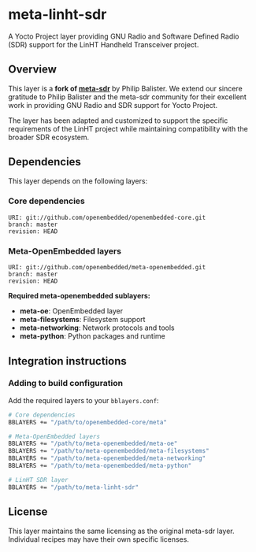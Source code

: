 # meta-linht-sdr

A Yocto Project layer providing GNU Radio and Software Defined Radio (SDR) support for the LinHT Handheld Transceiver project.

## Overview

This layer is a **fork of [meta-sdr](https://github.com/balister/meta-sdr)** by Philip Balister. We extend our sincere gratitude to Philip Balister and the meta-sdr community for their excellent work in providing GNU Radio and SDR support for Yocto Project.

The layer has been adapted and customized to support the specific requirements of the LinHT project while maintaining compatibility with the broader SDR ecosystem.

## Dependencies

This layer depends on the following layers:

### Core dependencies
```
URI: git://github.com/openembedded/openembedded-core.git
branch: master
revision: HEAD
```

### Meta-OpenEmbedded layers
```
URI: git://github.com/openembedded/meta-openembedded.git
branch: master
revision: HEAD
```

**Required meta-openembedded sublayers:**
- **meta-oe**: OpenEmbedded layer
- **meta-filesystems**: Filesystem support
- **meta-networking**: Network protocols and tools
- **meta-python**: Python packages and runtime

## Integration instructions

### Adding to build configuration

Add the required layers to your `bblayers.conf`:

```bash
# Core dependencies
BBLAYERS += "/path/to/openembedded-core/meta"

# Meta-OpenEmbedded layers
BBLAYERS += "/path/to/meta-openembedded/meta-oe"
BBLAYERS += "/path/to/meta-openembedded/meta-filesystems"
BBLAYERS += "/path/to/meta-openembedded/meta-networking"
BBLAYERS += "/path/to/meta-openembedded/meta-python"

# LinHT SDR layer
BBLAYERS += "/path/to/meta-linht-sdr"
```

## License

This layer maintains the same licensing as the original meta-sdr layer. Individual recipes may have their own specific licenses.
